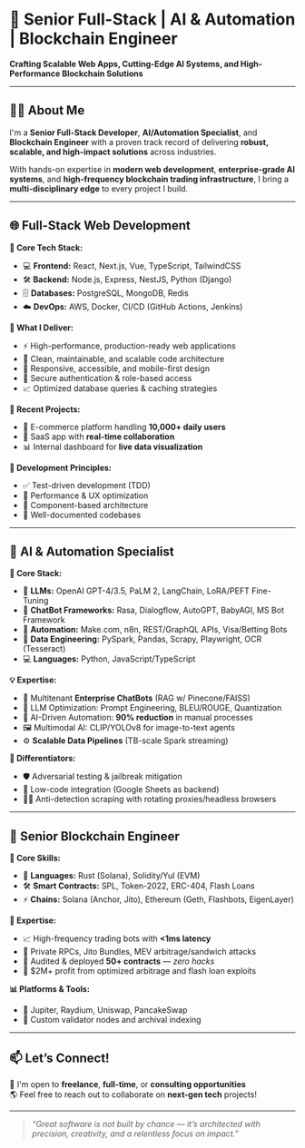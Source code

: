 # 🚀 **Senior Full-Stack | AI & Automation | Blockchain Engineer**

**Crafting Scalable Web Apps, Cutting-Edge AI Systems, and High-Performance Blockchain Solutions**

---

## 👨‍💻 **About Me**

I'm a **Senior Full-Stack Developer**, **AI/Automation Specialist**, and **Blockchain Engineer** with a proven track record of delivering **robust, scalable, and high-impact solutions** across industries.

With hands-on expertise in **modern web development**, **enterprise-grade AI systems**, and **high-frequency blockchain trading infrastructure**, I bring a **multi-disciplinary edge** to every project I build.

---

## 🌐 **Full-Stack Web Development**

**🧰 Core Tech Stack:**
- 💻 **Frontend:** React, Next.js, Vue, TypeScript, TailwindCSS
- 🛠️ **Backend:** Node.js, Express, NestJS, Python (Django)
- 🗄️ **Databases:** PostgreSQL, MongoDB, Redis
- ☁️ **DevOps:** AWS, Docker, CI/CD (GitHub Actions, Jenkins)

**🚀 What I Deliver:**
- ⚡ High-performance, production-ready web applications
- 🧼 Clean, maintainable, and scalable code architecture
- 📱 Responsive, accessible, and mobile-first design
- 🔐 Secure authentication & role-based access
- 📈 Optimized database queries & caching strategies

**📌 Recent Projects:**
- 🛒 E-commerce platform handling **10,000+ daily users**
- 💬 SaaS app with **real-time collaboration**
- 📊 Internal dashboard for **live data visualization**

**🧪 Development Principles:**
- ✅ Test-driven development (TDD)
- 🚀 Performance & UX optimization
- 🧩 Component-based architecture
- 📖 Well-documented codebases

---

## 🤖 **AI & Automation Specialist**

**🧠 Core Stack:**
- 🧬 **LLMs:** OpenAI GPT-4/3.5, PaLM 2, LangChain, LoRA/PEFT Fine-Tuning
- 🧾 **ChatBot Frameworks:** Rasa, Dialogflow, AutoGPT, BabyAGI, MS Bot Framework
- 🔁 **Automation:** Make.com, n8n, REST/GraphQL APIs, Visa/Betting Bots
- 🧮 **Data Engineering:** PySpark, Pandas, Scrapy, Playwright, OCR (Tesseract)
- 💻 **Languages:** Python, JavaScript/TypeScript

**💡 Expertise:**
- 💬 Multitenant **Enterprise ChatBots** (RAG w/ Pinecone/FAISS)
- 🧪 LLM Optimization: Prompt Engineering, BLEU/ROUGE, Quantization
- 🤖 AI-Driven Automation: **90% reduction** in manual processes
- 🖼️ Multimodal AI: CLIP/YOLOv8 for image-to-text agents
- ⚙️ **Scalable Data Pipelines** (TB-scale Spark streaming)

**🔐 Differentiators:**
- 🛡️ Adversarial testing & jailbreak mitigation
- 🧰 Low-code integration (Google Sheets as backend)
- 🕵️‍♂️ Anti-detection scraping with rotating proxies/headless browsers

---

## 🧱 **Senior Blockchain Engineer**

**🔗 Core Skills:**
- 🦀 **Languages:** Rust (Solana), Solidity/Yul (EVM)
- 🛠️ **Smart Contracts:** SPL, Token-2022, ERC-404, Flash Loans
- ⚡ **Chains:** Solana (Anchor, Jito), Ethereum (Geth, Flashbots, EigenLayer)

**🧠 Expertise:**
- 📈 High-frequency trading bots with **<1ms latency**
- 🏦 Private RPCs, Jito Bundles, MEV arbitrage/sandwich attacks
- 🧠 Audited & deployed **50+ contracts** — *zero hacks*
- 💸 $2M+ profit from optimized arbitrage and flash loan exploits

**📊 Platforms & Tools:**
- 🧮 Jupiter, Raydium, Uniswap, PancakeSwap
- 🧱 Custom validator nodes and archival indexing

---

## 📫 **Let’s Connect!**

💼 I'm open to **freelance**, **full-time**, or **consulting opportunities**  
🌎 Feel free to reach out to collaborate on **next-gen tech** projects!

---

> _“Great software is not built by chance — it’s architected with precision, creativity, and a relentless focus on impact.”_
